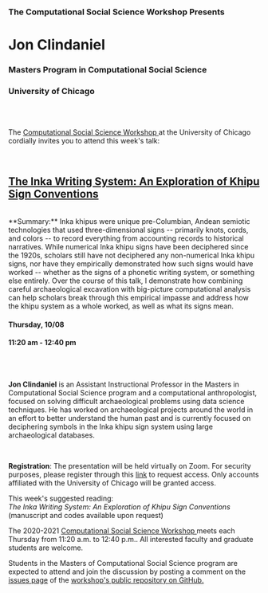

<h3 class=pfblock-header> The Computational Social Science Workshop Presents </h3>

<h1 class=pfblock-header3> Jon Clindaniel</h1>
<h3 class=pfblock-header3> Masters Program in Computational Social Science </h3>
<h3 class=pfblock-header3> University of Chicago </h3>

<br><br>



<p class=pfblock-header3>The <a href="https://macss.uchicago.edu/content/computation-workshop"> Computational Social Science Workshop </a> at the University of Chicago cordially invites you to attend this week's talk:</p>



<br>

<div class=pfblock-header3>
<h2 class=pfblock-header>
  <a href=https://github.com/uchicago-computation-workshop/Fall2020/tree/master/10-08_Clindaniel> The Inka Writing System: An Exploration of Khipu Sign Conventions </a>
</h2>
</div>
<br>
**Summary:** Inka khipus were unique pre-Columbian, Andean semiotic technologies that used three-dimensional signs -- primarily knots, cords, and colors -- to record everything from accounting records to historical narratives. While numerical Inka khipu signs have been deciphered since the 1920s, scholars still have not deciphered any non-numerical Inka khipu signs, nor have they empirically demonstrated how such signs would have worked -- whether as the signs of a phonetic writing system, or something else entirely. Over the course of this talk, I demonstrate how combining careful archaeological excavation with big-picture computational analysis can help scholars break through this empirical impasse and address how the khipu system as a whole worked, as well as what its signs mean.

<br>

<h4 class=pfblock-header3> Thursday, 10/08 </h4>
<h4 class=pfblock-header3> 11:20 am - 12:40 pm </h4>

<br><br>

**Jon Clindaniel** is an Assistant Instructional Professor in the Masters in Computational Social Science program and a computational anthropologist, focused on solving difficult archaeological problems using data science techniques. He has worked on archaeological projects around the world in an effort to better understand the human past and is currently focused on deciphering symbols in the Inka khipu sign system using large archaeological databases. 

<br>

**Registration**: The presentation will be held virtually on Zoom. For security purposes, please register through this [link](https://uchicago.zoom.us/meeting/register/tJwsdeuhrz4tEtaMuh47QL9m5QrsHiI4cZIV) to request access. Only accounts affiliated with the University of Chicago will be granted access.

This week's suggested reading:
<br>
<i>The Inka Writing System: An Exploration of Khipu Sign Conventions</i>   (manuscript and codes available upon request)


<p class=footertext> The 2020-2021 <a href="https://macss.uchicago.edu/content/computation-workshop"> Computational Social Science Workshop </a> meets each Thursday from 11:20 a.m. to 12:40 p.m.. All interested faculty and graduate students are welcome.</p>



<p class=footertext>Students in the Masters of Computational Social Science program are expected to attend and join the discussion by posting a comment on the <a href=https://github.com/uchicago-computation-workshop/Fall2020/issues/2>issues page</a> of the <a href=https://github.com/uchicago-computation-workshop/Fall2020/tree/master/10-08_Clindaniel>workshop's public repository on GitHub.</a></p>
